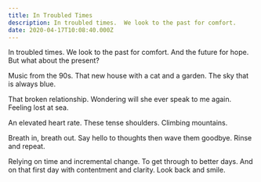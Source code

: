 ```yaml
---
title: In Troubled Times
description: In troubled times.  We look to the past for comfort.
date: 2020-04-17T10:08:40.000Z
---
```

In troubled times.
We look to the past for comfort.
And the future for hope.
But what about the present?

Music from the 90s.
That new house with a cat and a garden.
The sky that is always blue.

That broken relationship.
Wondering will she ever speak to me again.
Feeling lost at sea.

An elevated heart rate.
These tense shoulders.
Climbing mountains.

Breath in, breath out.
Say hello to thoughts then wave them goodbye.
Rinse and repeat.

Relying on time and incremental change.
To get through to better days.
And on that first day with contentment and clarity.
Look back and smile.